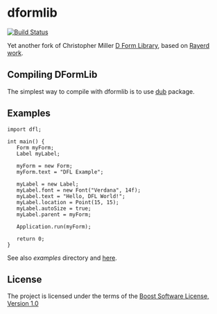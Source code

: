 # dformlib
[![Build Status](https://travis-ci.org/o3o/dformlib.svg?branch=master)](https://travis-ci.org/o3o/dformlib)

Yet another fork of Christopher Miller [D Form Library](http://www.dprogramming.com/), based on [Rayerd work](https://github.com/Rayerd/dfl).




## Compiling DFormLib

The simplest way to compile with dformlib is to use [dub](http://code.dlang.org/) package.


## Examples

```
import dfl;

int main() {
   Form myForm;
   Label myLabel;

   myForm = new Form;
   myForm.text = "DFL Example";

   myLabel = new Label;
   myLabel.font = new Font("Verdana", 14f);
   myLabel.text = "Hello, DFL World!";
   myLabel.location = Point(15, 15);
   myLabel.autoSize = true;
   myLabel.parent = myForm;

   Application.run(myForm);

   return 0;
}
```

See also _examples_ directory and [here](https://github.com/SeijiFujita/dfl-examples-d2).

## License

The project is licensed under the terms of the [Boost Software License, Version 1.0](http://www.boost.org/LICENSE_1_0.txt)
